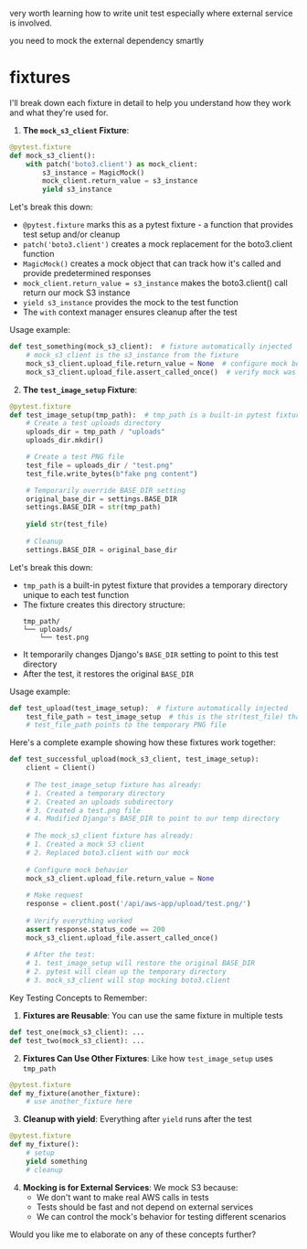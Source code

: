 very worth learning how to write unit test especially where external service is involved. 

you need to mock the external dependency smartly

# fixtures

I'll break down each fixture in detail to help you understand how they work and what they're used for.

1. **The `mock_s3_client` Fixture**:
```python
@pytest.fixture
def mock_s3_client():
    with patch('boto3.client') as mock_client:
        s3_instance = MagicMock()
        mock_client.return_value = s3_instance
        yield s3_instance
```

Let's break this down:
- `@pytest.fixture` marks this as a pytest fixture - a function that provides test setup and/or cleanup
- `patch('boto3.client')` creates a mock replacement for the boto3.client function
- `MagicMock()` creates a mock object that can track how it's called and provide predetermined responses
- `mock_client.return_value = s3_instance` makes the boto3.client() call return our mock S3 instance
- `yield s3_instance` provides the mock to the test function
- The `with` context manager ensures cleanup after the test

Usage example:
```python
def test_something(mock_s3_client):  # fixture automatically injected
    # mock_s3_client is the s3_instance from the fixture
    mock_s3_client.upload_file.return_value = None  # configure mock behavior
    mock_s3_client.upload_file.assert_called_once()  # verify mock was called
```

2. **The `test_image_setup` Fixture**:
```python
@pytest.fixture
def test_image_setup(tmp_path):  # tmp_path is a built-in pytest fixture
    # Create a test uploads directory
    uploads_dir = tmp_path / "uploads"
    uploads_dir.mkdir()

    # Create a test PNG file
    test_file = uploads_dir / "test.png"
    test_file.write_bytes(b"fake png content")

    # Temporarily override BASE_DIR setting
    original_base_dir = settings.BASE_DIR
    settings.BASE_DIR = str(tmp_path)
    
    yield str(test_file)
    
    # Cleanup
    settings.BASE_DIR = original_base_dir
```

Let's break this down:
- `tmp_path` is a built-in pytest fixture that provides a temporary directory unique to each test function
- The fixture creates this directory structure:
  ```
  tmp_path/
  └── uploads/
      └── test.png
  ```
- It temporarily changes Django's `BASE_DIR` setting to point to this test directory
- After the test, it restores the original `BASE_DIR`

Usage example:
```python
def test_upload(test_image_setup):  # fixture automatically injected
    test_file_path = test_image_setup  # this is the str(test_file) that was yielded
    # test_file_path points to the temporary PNG file
```

Here's a complete example showing how these fixtures work together:
```python
def test_successful_upload(mock_s3_client, test_image_setup):
    client = Client()
    
    # The test_image_setup fixture has already:
    # 1. Created a temporary directory
    # 2. Created an uploads subdirectory
    # 3. Created a test.png file
    # 4. Modified Django's BASE_DIR to point to our temp directory
    
    # The mock_s3_client fixture has already:
    # 1. Created a mock S3 client
    # 2. Replaced boto3.client with our mock
    
    # Configure mock behavior
    mock_s3_client.upload_file.return_value = None
    
    # Make request
    response = client.post('/api/aws-app/upload/test.png/')
    
    # Verify everything worked
    assert response.status_code == 200
    mock_s3_client.upload_file.assert_called_once()
    
    # After the test:
    # 1. test_image_setup will restore the original BASE_DIR
    # 2. pytest will clean up the temporary directory
    # 3. mock_s3_client will stop mocking boto3.client
```

Key Testing Concepts to Remember:
1. **Fixtures are Reusable**: You can use the same fixture in multiple tests
```python
def test_one(mock_s3_client): ...
def test_two(mock_s3_client): ...
```

2. **Fixtures Can Use Other Fixtures**: Like how `test_image_setup` uses `tmp_path`
```python
@pytest.fixture
def my_fixture(another_fixture):
    # use another_fixture here
```

3. **Cleanup with yield**: Everything after `yield` runs after the test
```python
@pytest.fixture
def my_fixture():
    # setup
    yield something
    # cleanup
```

4. **Mocking is for External Services**: We mock S3 because:
   - We don't want to make real AWS calls in tests
   - Tests should be fast and not depend on external services
   - We can control the mock's behavior for testing different scenarios

Would you like me to elaborate on any of these concepts further?